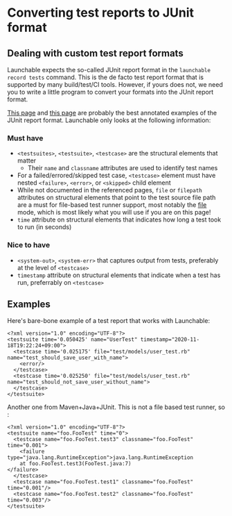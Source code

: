 # Converting test reports to JUnit format

## Dealing with custom test report formats

Launchable expects the so-called JUnit report format in the `launchable record tests` command. This is the de facto test report format that is supported by many build/test/CI tools. However, if yours does not, we need you to write a little program to convert your formats into the JUnit report format.

[This page](https://llg.cubic.org/docs/junit/) and [this page](https://help.catchsoftware.com/display/ET/JUnit+Format) are probably the best annotated examples of the JUnit report format. Launchable only looks at the following information:

### Must have

* `<testsuites>`, `<testsuite>`, `<testcase>` are the structural elements that matter
  * Their `name` and `classname` attributes are used to identify test names
* For a failed/errored/skipped test case, `<testcase>` element must have nested `<failure>`, `<error>`, or `<skipped>` child element
* While not documented in the referenced pages, `file` or `filepath` attributes on structural elements that point to the test source file path are a must for file-based test runner support, most notably the [file](converting-test-reports-to-junit-format.md) mode, which is most likely what you will use if you are on this page!
* `time` attribute on structural elements that indicates how long a test took to run (in seconds)

### Nice to have

* `<system-out>`, `<system-err>` that captures output from tests, preferably at the level of `<testcase>`
* `timestamp` attribute on structural elements that indicate when a test has run, preferrably on `<testcase>`

## Examples

Here's bare-bone example of a test report that works with Launchable:

```markup
<?xml version="1.0" encoding="UTF-8"?>
<testsuite time='0.050425' name="UserTest" timestamp="2020-11-18T19:22:24+09:00">
  <testcase time='0.025175' file="test/models/user_test.rb" name="test_should_save_user_with_name">
    <error/>
  </testcase>
  <testcase time='0.025250' file="test/models/user_test.rb" name="test_should_not_save_user_without_name">
  </testcase>
</testsuite>
```

Another one from Maven+Java+JUnit. This is not a file based test runner, so :

```markup
<?xml version="1.0" encoding="UTF-8"?>
<testsuite name="foo.FooTest" time="0">
  <testcase name="foo.FooTest.test3" classname="foo.FooTest" time="0.001">
    <failure type="java.lang.RuntimeException">java.lang.RuntimeException
    at foo.FooTest.test3(FooTest.java:7)
</failure>
  </testcase>
  <testcase name="foo.FooTest.test1" classname="foo.FooTest" time="0.001"/>
  <testcase name="foo.FooTest.test2" classname="foo.FooTest" time="0.003"/>
</testsuite>
```
